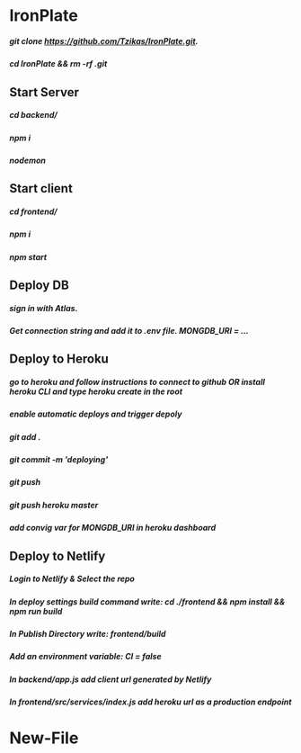 # IronPlate
##### git clone https://github.com/Tzikas/IronPlate.git. 
##### cd IronPlate && rm -rf .git

## Start Server
##### cd backend/ 
##### npm i 
##### nodemon 


## Start client
##### cd frontend/ 
##### npm i 
##### npm start


## Deploy DB
##### sign in with Atlas. 
##### Get connection string and add it to .env file. MONGDB_URI = ...

## Deploy to Heroku
##### go to heroku and follow instructions to connect to github OR install heroku CLI and type heroku create in the root 
##### enable automatic deploys and trigger depoly 
##### git add . 
##### git commit -m 'deploying' 
##### git push
##### git push heroku master
##### add convig var for MONGDB_URI in heroku dashboard


## Deploy to Netlify
##### Login to Netlify & Select the repo
##### In deploy settings build command write: cd ./frontend && npm install && npm run build
##### In Publish Directory write: frontend/build
##### Add an environment variable: CI = false 
##### In backend/app.js add client url generated by Netlify
##### In frontend/src/services/index.js add heroku url as a production endpoint 

# New-File
